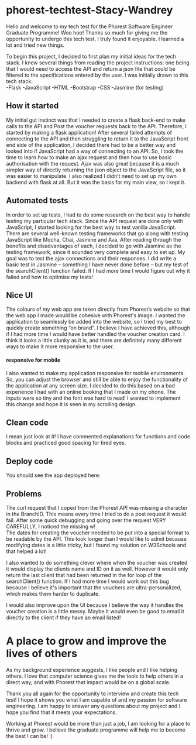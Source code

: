 # phorest-techtest-Stacy-Wandrey
Hello and welcome to my tech test for the Phorest Software Engineer Graduate Programme! Woo hoo! Thanks so much for giving me the opportunity to undergo this tech test, I truly found it enjoyable. I learned a lot and tried new things. 

To begin this project, I decided to first plan my initial ideas for the tech stack. I knew several things from reading the project instructions: one being that I would need to access the API and return a json file that could be filtered to the specifications entered by the user. I was initially drawn to this tech stack:  
-Flask 
-JavaScript 
-HTML
-Bootstrap
-CSS 
-Jasmine (for testing) 

## How it started 
My initial gut instinct was that I needed to create a flask back-end to make calls to the API and Post the voucher requests back to the API. Therefore, I started by making a flask application! After several failed attempts of connecting to the API and then struggling to return it to the JavaScript front end side of the application, I decided there had to be a better way and looked into if JavaScript had a way of connecting to an API. So, I took the time to learn how to make an ajax request and then how to use basic authorisation with the request. Ajax was also great because it is a much simpler way of directly returning the json object to the JavaScript file, so it was easier to manipulate. I also realized I didn’t need to set up my own backend with flask at all. But it was the basis for my main view, so I kept it. 

## Automated tests
 
In order to set up tests, I had to do some research on the best way to handle testing my particular tech stack. Since the API request are done only with JavaScript, I started looking for the best way to test vanilla JavaScript. There are several well-known testing frameworks that go along with testing JavaScript like Mocha, Chai, Jasmine and Ava. After reading through the benefits and disadvantages of each, I decided to go with Jasmine as the testing framework, since it sounded very complete and easy to set up. My goal was to test the ajax connections and their responses. I did write a basic test in Jasmine – something I have never done before – but my test of the searchClient() function failed. If I had more time I would figure out why it failed and how to optimise my tests! 

## Nice UI
The colours of my web app are taken directly from Phorest’s website so that the web app I made would be cohesive with Phorest's image. I wanted the application to seamlessly be added into the website, so I tried my best to quickly create something “on brand”.  I believe I have achieved this, although if I had more time I would have better handled the voucher creation card. I think it looks a little clunky as it is, and there are definitely many different ways to make it more responsive to the user.  

#### responsive for mobile 
I also wanted to make my application responsive for mobile environments. So, you can adjust the browser and still be able to enjoy the functionality of the application at any screen size. I decided to do this based on a bad experience I had with an online booking that I made on my phone. The inputs were so tiny and the font was hard to read! I wanted to implement this change and hope it is seen in my scrolling design.  

## Clean code
I mean just look at it! I have commented explanations for functions and code blocks and practiced good spacing for tired eyes. 

## Deploy code 
You should see the app deployed here: 

## Problems
The curl request that I coped from the Phorest API was missing a character in the BranchID. This means every time I tried to do a post request it would fail. After some quick debugging and going over the request VERY CAREFULLY, I noticed the missing w!  
The dates for creating the voucher needed to be put into a special format to be readable by the API. This took longer than I would like to admit because modifying dates is a little tricky, but I found my solution on W3Schools and that helped a lot! 

I also wanted to do something clever where when the voucher was created it would display the clients name and ID on it as well. However it would only return the last client that had been returned in the for loop of the searchClient() function. If I had more time I would work out this bug because I believe it's important that the vouchers are ultra-personalized, which makes them harder to duplicate. 

I would also improve upon the UI because I believe the way it handles the voucher creation is a little messy. Maybe it would even be good to email it directly to the client if they have an email listed! 

# A place to grow and improve the lives of others
As my background experience suggests, I like people and I like helping others. I love that computer science gives me the tools to help others in a direct way, and with Phorest that impact would be on a global scale.  

Thank you all again for the opportunity to interview and create this tech test! I hope it shows you what I am capable of and my passion for software engineering. I am happy to answer any questions about my project and I hope you find that it meets your expectations. 

Working at Phorest would be more than just a job, I am looking for a place to thrive and grow. I believe the graduate programme will help me to become the best I can be! :)

